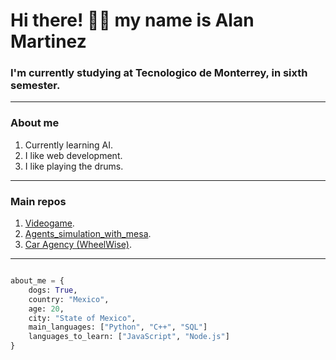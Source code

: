 # Hi there! :man_technologist: my name is Alan Martinez

### I'm currently studying at Tecnologico de Monterrey, in sixth semester.

----------------
### About me

1. Currently learning AI.
2. I like web development.
3. I like playing the drums.

----------------
### Main repos

1. [Videogame](https://github.com/Adrian101-hnd/Jump_n_Bump).
2. [Agents_simulation_with_mesa](https://github.com/AlanSaid1/M1Actividad).
3. [Car Agency (WheelWise)](https://github.com/WheelWise).
--------------------

```Python

about_me = {
    dogs: True,
    country: "Mexico",
    age: 20,
    city: "State of Mexico",
    main_languages: ["Python", "C++", "SQL"]
    languages_to_learn: ["JavaScript", "Node.js"]
}

```
